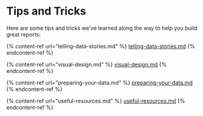 # Tips and Tricks

Here are some tips and tricks we've learned along the way to help you build great reports:

{% content-ref url="telling-data-stories.md" %}
[telling-data-stories.md](telling-data-stories.md)
{% endcontent-ref %}

{% content-ref url="visual-design.md" %}
[visual-design.md](visual-design.md)
{% endcontent-ref %}

{% content-ref url="preparing-your-data.md" %}
[preparing-your-data.md](preparing-your-data.md)
{% endcontent-ref %}

{% content-ref url="useful-resources.md" %}
[useful-resources.md](useful-resources.md)
{% endcontent-ref %}

